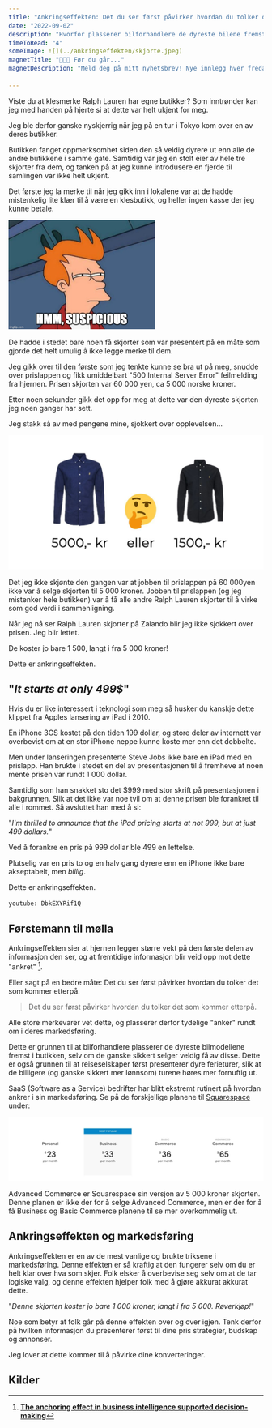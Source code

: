 ```yaml
---
title: "Ankringseffekten: Det du ser først påvirker hvordan du tolker det som kommer etterpå"
date: "2022-09-02"
description: "Hvorfor plasserer bilforhandlere de dyreste bilene fremst i butikken når disse selger minst?"
timeToRead: "4"
someImage: ![](../ankringseffekten/skjorte.jpeg)
magnetTitle: "👋👋👋 Før du går..."
magnetDescription: "Meld deg på mitt nyhetsbrev! Nye innlegg hver fredag, rett i din innboks 💌"

---
```


Viste du at klesmerke Ralph Lauren har egne butikker? Som inntrønder kan jeg med handen på hjerte si at dette var helt ukjent for meg.

Jeg ble derfor ganske nyskjerrig når jeg på en tur i Tokyo kom over en av deres butikker. 

Butikken fanget oppmerksomhet siden den så veldig dyrere ut enn alle de andre butikkene i samme gate. Samtidig var jeg en stolt eier av hele tre skjorter fra dem, og tanken på at jeg kunne introdusere en fjerde til samlingen var ikke helt ukjent. 

Det første jeg la merke til når jeg gikk inn i lokalene var at de hadde mistenkelig lite klær til å være en klesbutikk, og heller ingen kasse der jeg kunne betale. 

<img src="../ankringseffekten/fry.jpeg" style="zoom: 50%;" />



De hadde i stedet bare noen få skjorter som var presentert på en måte som gjorde det helt umulig å ikke legge merke til dem.

Jeg gikk over til den første som jeg tenkte kunne se bra ut på meg, snudde over prislappen og fikk umiddelbart "500 Internal Server Error" feilmelding fra hjernen. Prisen skjorten var 60 000 yen, ca 5 000 norske kroner. 

Etter noen sekunder gikk det opp for meg at dette var den dyreste skjorten jeg noen ganger har sett. 

Jeg stakk så av med pengene mine, sjokkert over opplevelsen... 

![](../ankringseffekten/skjorte.jpeg)

Det jeg ikke skjønte den gangen var at jobben til prislappen på 60 000yen ikke var å selge skjorten til 5 000 kroner. Jobben til prislappen (og jeg mistenker hele butikken) var å få alle andre Ralph Lauren skjorter til å virke som god verdi i sammenligning.

Når jeg nå ser Ralph Lauren skjorter på Zalando blir jeg ikke sjokkert over prisen. Jeg blir lettet. 

De koster jo bare 1 500, langt i fra 5 000 kroner!

Dette er ankringseffekten.

## "*It starts at only 499$*"

Hvis du er like interessert i teknologi som meg så husker du kanskje dette klippet fra Apples lansering av iPad i 2010. 

En iPhone 3GS kostet på den tiden 199 dollar, og store deler av internett var overbevist om at en stor iPhone neppe kunne koste mer enn det dobbelte. 

Men under lanseringen presenterte Steve Jobs ikke bare en iPad med en prislapp. Han brukte i stedet en del av presentasjonen til å fremheve at noen mente prisen var rundt 1 000 dollar. 

Samtidig som han snakket sto det $999 med stor skrift på presentasjonen i bakgrunnen. Slik at det ikke var noe tvil om at denne prisen ble forankret til alle i rommet. Så avsluttet han med å si: 

"*I'm thrilled to announce that the iPad pricing starts at not 999, but at just 499 dollars.*"

Ved å forankre en pris på 999 dollar ble 499 en lettelse. 

Plutselig var en pris to og en halv gang dyrere enn en iPhone ikke bare akseptabelt, men *billig*.

Dette er ankringseffekten.

`youtube: DbkEXYRif1Q`

## Førstemann til mølla

Ankringseffekten sier at hjernen legger større vekt på den første delen av informasjon den ser, og at fremtidige informasjon blir veid opp mot dette "ankret" [^fn1].

Eller sagt på en bedre måte: Det du ser først påvirker hvordan du tolker det som kommer etterpå. 

> Det du ser først påvirker hvordan du tolker det som kommer etterpå.

Alle store merkevarer vet dette, og plasserer derfor tydelige "anker" rundt om i deres markedsføring.  

Dette er grunnen til at bilforhandlere plasserer de dyreste bilmodellene fremst i butikken, selv om de ganske sikkert selger veldig få av disse. Dette er også grunnen til at reiseselskaper først presenterer dyre ferieturer, slik at de billigere (og ganske sikkert mer lønnsom) turene høres mer fornuftig ut.

SaaS (Software as a Service) bedrifter har blitt ekstremt rutinert på hvordan ankrer i sin markedsføring. Se på de forskjellige planene til [Squarespace](https://www.squarespace.com/pricing) under: 

![](../ankringseffekten/Squarespace.jpeg)

Advanced Commerce er Squarespace sin versjon av 5 000 kroner skjorten. Denne planen er ikke der for å selge Advanced Commerce, men er der for å få Business og Basic Commerce planene til se mer overkommelig ut. 

## Ankringseffekten og markedsføring

Ankringseffekten er en av de mest vanlige og brukte triksene i markedsføring. Denne effekten er så kraftig at den fungerer selv om du er helt klar over hva som skjer. Folk elsker å overbevise seg selv om at de tar logiske valg, og denne effekten hjelper folk med å gjøre akkurat akkurat dette. 

"*Denne skjorten koster jo bare 1 000 kroner, langt i fra 5 000. Røverkjøp!*"

Noe som betyr at folk går på denne effekten over og over igjen. Tenk derfor på hvilken informasjon du presenterer først til dine pris strategier, budskap og annonser. 

Jeg lover at dette kommer til å påvirke dine konverteringer. 

## Kilder

[^fn1]: **[The anchoring effect in business intelligence supported decision-making](https://www.tandfonline.com/doi/abs/10.1080/12460125.2019.1620573?journalCode=tjds20)**
